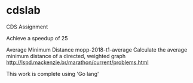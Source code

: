 # cdslab
CDS Assignment 

Achieve a speedup of 25

Average Minimum Distance	mopp-2018-t1-average	Calculate the average minimum distance of a directed, weighted graph	http://lspd.mackenzie.br/marathon/current/problems.html	

This work is complete using 'Go lang' 
